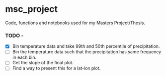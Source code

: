 # msc_project
Code, functions and notebooks used for my Masters Project/Thesis.

### TODO -

- [x] Bin temperature data and take 99th and 50th percentile of precipitation.
- [ ] Bin the temperature data such that the precipitation has same frequency in each bin.
- [ ] Get the slope of the final plot.
- [ ] Find a way to present this for a lat-lon plot.
